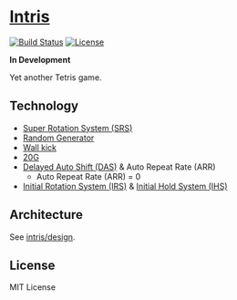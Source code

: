 # [Intris](http://intris.im/)

[![Build Status](https://travis-ci.org/intris/intris.svg?branch=master)](https://travis-ci.org/intris/intris) [![License](https://img.shields.io/npm/l/intris.svg)](https://www.npmjs.com/package/intris)

**In Development**

Yet another Tetris game.

## Technology

- [Super Rotation System (SRS)](http://harddrop.com/wiki/SRS)
- [Random Generator](http://harddrop.com/wiki/Random_Generator)
- [Wall kick](http://harddrop.com/wiki/Wall_kick)
- [20G](http://harddrop.com/wiki/20G)
- [Delayed Auto Shift (DAS)](http://harddrop.com/wiki/DAS) & Auto Repeat Rate (ARR)
  - Auto Repeat Rate (ARR) = 0
- [Initial Rotation System (IRS)](http://harddrop.com/wiki/IRS) & [Initial Hold System (IHS)](http://harddrop.com/wiki/IHS)

## Architecture

See [intris/design](https://github.com/intris/design).

## License

MIT License
